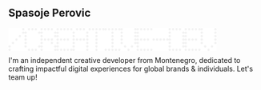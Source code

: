 ## Spasoje Perovic

<img align="left" alt="/" width="32px"  src="./letters/SLASH.png"/>

<img align="left" alt="C" width="32px"  src="./letters/C.png"/>

<img align="left" alt="R" width="32px"  src="./letters/R.png"/>

<img align="left" alt="E" width="32px"  src="./letters/E.png"/>

<img align="left" alt="A" width="32px"  src="./letters/A.png"/>

<img align="left" alt="T" width="32px"  src="./letters/T.png"/>

<img align="left" alt="I" width="32px"  src="./letters/I.png"/>

<img align="left" alt="V" width="32px"  src="./letters/V.png"/>

<img align="left" alt="E" width="32px"  src="./letters/E.png"/>

<img align="left" alt="-" width="32px" src="./letters/HYPHEN.png"/>

<img align="left" alt="D" width="32px"  src="./letters/D.png"/>

<img align="left" alt="E" width="32px"  src="./letters/E.png"/>

<img align="left" alt="V" width="32px"  src="./letters/V.png"/>

<br />

#

I'm an independent creative developer from Montenegro, dedicated to crafting impactful digital experiences for global brands & individuals. Let's team up!

